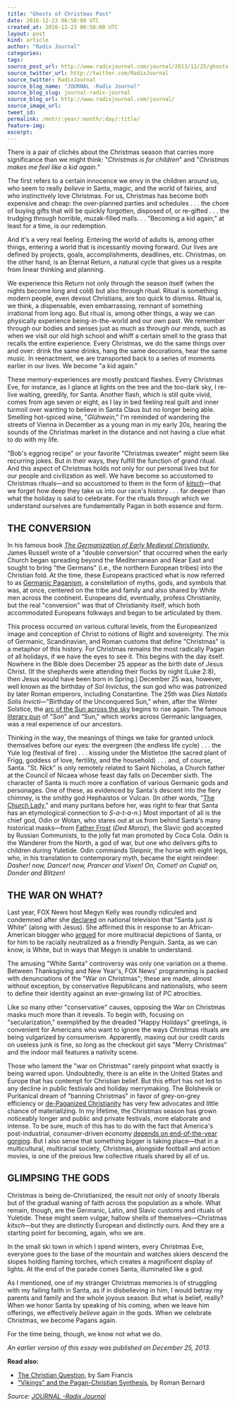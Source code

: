 ```yaml
---
title: "Ghosts of Christmas Past"
date: 2016-12-23 06:58:00 UTC
created_at: 2016-12-23 06:58:00 UTC
layout: post
kind: article
author: "Radix Journal"
categories: 
tags: 
source_post_url: http://www.radixjournal.com/journal/2013/12/25/ghosts-of-christmas-past
source_twitter_url: http://twitter.com/RadixJournal
source_twitter: RadixJournal
source_blog_name: "JOURNAL -Radix Journal"
source_blog_slug: journal-radix-journal
source_blog_url: http://www.radixjournal.com/journal/
source_image_url: 
tweet_id:
permalink: /mntr/:year/:month/:day/:title/
feature-img: 
excerpt:
---
```

<p>There is a pair of clichés about the Christmas season that carries more significance than we might think: "<em>Christmas is for children</em>" and "<em>Christmas makes me feel like a kid again.</em>"</p>

<p>The first refers to a certain innocence we envy in the children around us, who seem to really <em>believe</em> in Santa, magic, and the world of fairies, and who instinctively love Christmas. For us, Christmas has become both expensive and cheap: the over-planned parties and schedules . . . the chore of buying gifts that will be quickly forgotten, disposed of, or re-gifted . . . the trudging through horrible, muzak-filled malls. . . "Becoming a kid again,” at least for a time, is our redemption.</p>

<p>And it's a very real feeling. Entering the world of adults is, among other things, entering a world that is incessantly moving forward. Our lives are defined by projects, goals, accomplishments, deadlines, etc. Christmas, on the other hand, is an Eternal Return, a natural cycle that gives us a respite from linear thinking and planning.</p>

<p>We experience this Return not only through the season itself (when the nights become long and cold) but also through ritual. Ritual is something modern people, even devout Christians, are too quick to dismiss. Ritual is, we think, a dispensable, even embarrassing, remnant of something irrational from long ago. But ritual is, among other things, a way we can physically experience being-in-the-world and our own past. We remember through our bodies and senses just as much as through our minds, such as when we visit our old high school and whiff a certain smell to the grass that recalls the entire experience. Every Christmas, we do the same things over and over: drink the same drinks, hang the same decorations, hear the same music. In reenactment, we are transported back to a series of moments earlier in our lives. We become "a kid again."</p>

<p>These memory-experiences are mostly postcard flashes. Every Christmas Eve, for instance, as I glance at lights on the tree and the too-dark sky, I re-live waiting, greedily, for Santa. Another flash, which is still quite vivid, comes from age seven or eight, as I lay in bed feeling real guilt and inner turmoil over wanting to believe in Santa Claus but no longer being able. Smelling hot-spiced wine, "<em>Glühwein</em>," I'm reminded of wandering the streets of Vienna in December as a young man in my early 20s, hearing the sounds of the Christmas market in the distance and not having a clue what to do with my life.</p>

<p>"Bob's eggnog recipe" or your favorite "Christmas sweater" might seem like recurring jokes. But in their ways, they fulfill the function of grand ritual. And this aspect of Christmas holds not only for our personal lives but for our people and civilization as well. We have become so accustomed to Christmas rituals—and so accustomed to them in the form of <a href="http://www.youtube.com/watch?v=RQwc62HVQEs"><em>kitsch</em></a>—that we forget how deep they take us into our race's history . . . far deeper than what the holiday is said to celebrate. For the rituals through which we understand ourselves are fundamentally Pagan in both essence and form.</p>

<h2 id="theconversion">THE CONVERSION</h2>

<p>In his famous book <a href="http://www.amazon.com/Germanization-Early-Medieval-Christianity-Sociohistorical/dp/0195104668"><em>The Germanization of Early Medieval Christianity</em></a>, James Russell wrote of a "double conversion" that occurred when the early Church began spreading beyond the Mediterranean and Near East and sought to bring "the Germans" (i.e., the northern European tribes) into the Christian fold. At the time, these Europeans practiced what is now referred to as <a href="http://en.wikipedia.org/wiki/Germanic_paganism">Germanic Paganism</a>, a constellation of myths, gods, and symbols that was, at once, centered on the tribe and family and also shared by White men across the continent. Europeans did, eventually, profess Christianity, but the real "conversion" was that of Christianity itself, which both accommodated Europeans folkways and began to be articulated by them.</p>

<p>This process occurred on various cultural levels, from the Europeanized image and conception of Christ to notions of Right and sovereignty. The mix of Germanic, Scandinavian, and Roman customs that define "Christmas" is a metaphor of this history. For Christmas remains the most radically Pagan of all holidays, if we have the eyes to see it.
This begins with the day itself. Nowhere in the Bible does December 25 appear as the birth date of Jesus Christ. (If the shepherds were attending their flocks by night (Luke 2:8), then Jesus would have been born in Spring.) December 25 was, however, well known as the birthday of <em>Sol Invictus</em>, the sun god who was patronized by later Roman emperors, including Constantine. The 25th was <em>Dies Natalis Solis Invicti</em>—"Birthday of the Unconquered Sun," when, after the Winter Solstice, the <a href="http://greenpassivesolar.com/2010/05/movement-of-sun/">arc of the Sun across the sky</a> begins to rise again. The famous <a href="https://www.dartmouth.edu/~milton/reading_room/pl/book_8/text.shtml">literary pun</a> of "Son" and “Sun," which works across Germanic languages, was a real experience of our ancestors.</p>

<p>Thinking in the way, the meanings of things we take for granted unlock themselves before our eyes: the evergreen (the endless life cycle) . . . the Yule log (festival of fire) . . . kissing under the Mistletoe (the sacred plant of Frigg, goddess of love, fertility, and the household) . . . and, of course, Santa. "St. Nick" is only remotely related to Saint Nicholas, a Church father at the Council of Nicaea whose feast day falls on December sixth. The character of Santa is much more a conflation of various Germanic gods and personages. One of these, as evidenced by Santa's descent into the fiery chimney, is the smithy god Hephaistos or Vulcan. (In other words, "<a href="http://www.youtube.com/watch?v=62Qfbrc1jdo">The Church Lady</a>," and many puritans before her, was right to fear that Santa has an etymological connection to <em>S-a-t-a-n</em>.) Most important of all is the chief god, Odin or Wotan, who stares out at us from behind Santa's many historical masks—from <a href="http://www.pinterest.com/kfadoption/father-frost-russia/">Father Frost</a> (<em>Ded Moroz</em>), the Slavic god accepted by Russian Communists, to the jolly fat man promoted by Coca Cola. Odin is the Wanderer from the North, a god of war, but one who delivers gifts to children during Yuletide. Odin commands Sleipnir, the horse with eight legs, who, in his translation to contemporary myth, became the eight reindeer: <em>Dasher! now, Dancer! now, Prancer and Vixen! On, Comet! on Cupid! on, Donder and Blitzen!</em></p>

<h2 id="thewaronwhat">THE WAR ON WHAT?</h2>

<p>Last year, FOX News host Megyn Kelly was roundly ridiculed and condemned after she <a href="http://www.slate.com/blogs/browbeat/2013/12/12/santa_claus_white_fox_news_megyn_kelly_thinks_so_but_santa_s_not_real.html">declared</a> on national television that "Santa just <em>is</em> White" (along with Jesus). She affirmed this in response to an African-American blogger who <a href="http://www.slate.com/articles/life/holidays/2013/12/santa_claus_an_old_white_man_not_anymore_meet_santa_the_penguin_a_new_christmas.html">argued</a> for more multiracial depictions of Santa, or for him to be racially neutralized as a friendly Penguin. Santa, as we can know, is White, but in ways that Megyn is unable to understand.</p>

<p>The amusing "White Santa" controversy was only one variation on a theme. Between Thanksgiving and New Year's, FOX News' programming is packed with denunciations of the "War on Christmas"; these are made, almost without exception, by conservative Republicans and nationalists, who seem to define their identity against an ever-growing list of PC atrocities.</p>

<p>Like so many other "conservative" causes, opposing the War on Christmas masks much more than it reveals. To begin with, focusing on "secularization," exemplified by the dreaded "Happy Holidays” greetings, is convenient for Americans who want to ignore the ways Christmas rituals are being vulgarized by consumerism. Apparently, maxing out our credit cards on useless junk is fine, so long as the checkout girl says "Merry Christmas" and the indoor mall features a nativity scene.</p>

<p>Those who lament the "war on Christmas" rarely pinpoint what exactly is being warred upon. Undoubtedly, there is an elite in the United States and Europe that has contempt for  Christian belief. But this effort has not led to any decline in public festivals and holiday merrymaking. The Bolshevik or Puritanical dream of "banning Christmas" in favor of grey-on-grey efficiency or <a href="http://www.wnd.com/2013/12/christmas-was-once-illegal/">de-Paganized Christianity</a> has very few advocates and little chance of materializing. In my lifetime, the Christmas season has grown noticeably longer and public and private festivals, more elaborate and intense. To be sure, much of this has to do with the fact that America's post-industrial, consumer-driven economy <a href="http://www.slate.com/blogs/moneybox/2013/12/23/macroeconomic_case_for_christmas.html">depends on end-of-the-year gorging</a>. But I also sense that something bigger is taking place—that in a multicultural, multiracial society, Christmas, alongside football and action movies, is one of the preious few collective rituals shared by all of us.</p>

<h2 id="glimpsingthegods">GLIMPSING THE GODS</h2>

<p>Christmas is being de-Christianized, the result not only of snooty liberals but of the gradual waning of faith across the population as a whole. What remain, though, are the Germanic, Latin, and Slavic customs and rituals of Yuletide. These might seem vulgar, hallow shells of themselves—Christmas <em>kitsch</em>—but they are distinctly European and distinctly ours. And they are a starting point for becoming, again, who we are.</p>

<p>In the small ski town in which I spend winters, every Christmas Eve, everyone goes to the base of the mountain and watches skiers descend the slopes holding flaming torches, which creates a magnificent display of lights. At the end of the parade comes Santa, illuminated like a god.</p>

<p>As I mentioned, one of my stranger Christmas memories is of struggling with my failing faith in Santa, as if in disbelieving in him, I would betray my parents and family and the whole joyous season. But what is belief, really? When we honor Santa by speaking of his coming, when we leave him offerings, we effectively <em>believe</em> again in the gods. When we celebrate Christmas, we become Pagans again.</p>

<p>For the time being, though, we know not what we do. </p>

<p><em>An earlier version of this essay was published on December 25, 2013.</em></p>

<p><strong>Read also:</strong></p>

<ul>
<li><a href="http://www.radixjournal.com/journal/2015/2/14/the-christian-question">The Christian Question</a>, by Sam Francis</li>
<li><a href="http://www.radixjournal.com/journal/vikings-pagan-christian-synthesis">“Vikings” and the Pagan-Christian Synthesis</a>, by Roman Bernard</li>
</ul><div class="">
    <i>Source: <a href="http://www.radixjournal.com/journal/">JOURNAL -Radix Journal</a></i>
</div>
